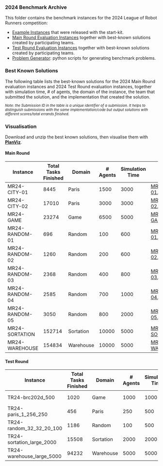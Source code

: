 ### 2024 Benchmark Archive
This folder contains the benchmark instances for the 2024 League of Robot Runners competition:
- [Example Instances](./Example%20Instances/) that were released with the start-kit.
- [Main Round Evaluation Instances](./Main%20Round%20Evaluation%20Instances/) together with best-known solutions created by participating teams.
- [Test Round Evaluation Instances](./Test%20Round%20Evaluation%20Instances/) together with best-known solutions created by participating teams.
- [Problem Generator](./Problem%20Generator): python scripts for generating benchmark problems.

### Best Known Solutions
The following table lists the best-known solutions for the 2024 Main Round evaluation instances and 2024 Test Round evaluation instances, together with simulation time, # of agents, the domain of the instance, the team that submitted the solution, and the implementation that created the solution.

*<sup>Note: the Submission ID in the table is a unique identifier of a submission. It helps to distinguish submissions with the same implementation/code but output solutions with different scores/total errands finished.</sup>*

### Visualisation

Download and unzip the best known solutions, then visualise them with **[PlanViz](https://github.com/MAPF-Competition/PlanViz)**.

#### Main Round

| Instance | Total Tasks Finished | Domain | # Agents | Simulation Time  | Solution | Team | Implementation | Submission ID |
| --- | --- | --- | --- | --- | --- | --- | --- | --- |
| MR24-CITY-01 | 8445 | Paris | 1500 | 3000 | [MR24-CITY-01.json.zip](./Main%20Round%20Evaluation%20Instances/best_solutions/MR24-CITY-01.json.zip) | Team_Kitty Knight | [da7d428b40cc1425b381adefe9709d4accbfdfe1](https://github.com/MAPF-Competition/Code_Archive/tree/master/2024%20Competition/Team_Kitty%20Knight/da7d428b40cc1425b381adefe9709d4accbfdfe1)  | 67a541d7a28af6365e586898 |
| MR24-CITY-02 | 17010 | Paris | 3000 | 3000 | [MR24-CITY-02.json.zip](./Main%20Round%20Evaluation%20Instances/best_solutions/MR24-CITY-02.json.zip) | Team_SYSU-LCIS | [2d3d3529dd0df553fd4bc229ea108f44b580d07a](https://github.com/MAPF-Competition/Code_Archive/tree/master/2024%20Competition/Team_SYSU-LCIS/2d3d3529dd0df553fd4bc229ea108f44b580d07a)  | 67b23b91af46293d145edf79 |
| MR24-GAME | 23274 | Game | 6500 | 5000 | [MR24-GAME.json.zip](./Main%20Round%20Evaluation%20Instances/best_solutions/MR24-GAME.json.zip) | Team_No Man's Sky | [44950d1b61b7482b4529a9dc127fa9d220962bdc](https://github.com/MAPF-Competition/Code_Archive/tree/master/2024%20Competition/Team_No%20Man's%20Sky/44950d1b61b7482b4529a9dc127fa9d220962bdc)  | 67b18ccbaf46293d144120a2 |
| MR24-RANDOM-01 | 696 | Random | 100 | 600 | [MR24-RANDOM-01.json.zip](./Main%20Round%20Evaluation%20Instances/best_solutions/MR24-RANDOM-01.json.zip) | Team_RAPID | [3635cb44497727271f173582a86a2cea72e9e17e](https://github.com/MAPF-Competition/Code_Archive/tree/master/2024%20Competition/Team_RAPID/3635cb44497727271f173582a86a2cea72e9e17e)  | 67add192a28af6365ea29ce4 |
| MR24-RANDOM-02 | 1260 | Random | 200 | 600 | [MR24-RANDOM-02.json.zip](./Main%20Round%20Evaluation%20Instances/best_solutions/MR24-RANDOM-02.json.zip) | Team_Kitty Knight | [da7d428b40cc1425b381adefe9709d4accbfdfe1](https://github.com/MAPF-Competition/Code_Archive/tree/master/2024%20Competition/Team_Kitty%20Knight/da7d428b40cc1425b381adefe9709d4accbfdfe1)  | 67a541d7a28af6365e586898 |
| MR24-RANDOM-03 | 2368 | Random | 400 | 800 | [MR24-RANDOM-03.json.zip](./Main%20Round%20Evaluation%20Instances/best_solutions/MR24-RANDOM-03.json.zip) | Team_No Man's Sky | [e323feb67c2d117d7f24103ed6704f7040e017af](https://github.com/MAPF-Competition/Code_Archive/tree/master/2024%20Competition/Team_No%20Man's%20Sky/e323feb67c2d117d7f24103ed6704f7040e017af)  | 67b10a31af46293d1437b0bc |
| MR24-RANDOM-04 | 2585 | Random | 700 | 1000 | [MR24-RANDOM-04.json.zip](./Main%20Round%20Evaluation%20Instances/best_solutions/MR24-RANDOM-04.json.zip) | Team_No Man's Sky | [e323feb67c2d117d7f24103ed6704f7040e017af](https://github.com/MAPF-Competition/Code_Archive/tree/master/2024%20Competition/Team_No%20Man's%20Sky/e323feb67c2d117d7f24103ed6704f7040e017af)  | 67b10a31af46293d1437b0bc |
| MR24-RANDOM-05 | 3050 | Random | 800 | 2000 | [MR24-RANDOM-05.json.zip](./Main%20Round%20Evaluation%20Instances/best_solutions/MR24-RANDOM-05.json.zip) | Team_No Man's Sky | [44950d1b61b7482b4529a9dc127fa9d220962bdc](https://github.com/MAPF-Competition/Code_Archive/tree/master/2024%20Competition/Team_No%20Man's%20Sky/44950d1b61b7482b4529a9dc127fa9d220962bdc)  | 67b18ccbaf46293d144120a2 |
| MR24-SORTATION | 152714 | Sortation | 10000 | 5000 | [MR24-SORTATION.json.zip](./Main%20Round%20Evaluation%20Instances/best_solutions/MR24-SORTATION.json.zip) | Team_No Man's Sky | [44950d1b61b7482b4529a9dc127fa9d220962bdc](https://github.com/MAPF-Competition/Code_Archive/tree/master/2024%20Competition/Team_No%20Man's%20Sky/44950d1b61b7482b4529a9dc127fa9d220962bdc)  | 67b18ccbaf46293d144120a2 |
| MR24-WAREHOUSE | 154834 | Warehouse | 10000 | 5000 | [MR24-WAREHOUSE.json.zip](./Main%20Round%20Evaluation%20Instances/best_solutions/MR24-WAREHOUSE.json.zip) | Team_No Man's Sky | [faa15de96d1521a81d54bc4cb72a0fa6f2302a58](https://github.com/MAPF-Competition/Code_Archive/tree/master/2024%20Competition/Team_No%20Man's%20Sky/faa15de96d1521a81d54bc4cb72a0fa6f2302a58)  | 67b121d1af46293d14396c15 |


#### Test Round

| Instance | Total Tasks Finished | Domain | # Agents | Simulation Time  | Solution | Team | Implementation | Submission ID |
| --- | --- | --- | --- | --- | --- | --- | --- | --- |
| TR24-brc202d_500 | 1020 | Game | 1000 | 1000 | [TR24-brc202d_500.json.zip](./Test%20Round%20Evaluation%20Instances/best_solutions/TR24-brc202d_500.json.zip) | Team_Kitty Knight | [c45dfe0c26258930d0205aa4d5e77e22c8392a16](https://github.com/MAPF-Competition/Code_Archive/tree/master/2024%20Competition/Team_Kitty%20Knight/c45dfe0c26258930d0205aa4d5e77e22c8392a16)  | 67284c651ac3f355e923ecb1 |
| TR24-paris_1_256_250 | 456 | Paris | 250 | 500 | [TR24-paris_1_256_250.json.zip](./Test%20Round%20Evaluation%20Instances/best_solutions/TR24-paris_1_256_250.json.zip) | Team_Kitty Knight | [4761d4b3c416d35bbb1d414d57032edb0bf7cc7e](https://github.com/MAPF-Competition/Code_Archive/tree/master/2024%20Competition/Team_Kitty%20Knight/4761d4b3c416d35bbb1d414d57032edb0bf7cc7e)  | 67200a631ac3f355e921e69f |
| TR24-random_32_32_20_100 | 1186 | Random | 100 | 500 | [TR24-random_32_32_20_100.json.zip](./Test%20Round%20Evaluation%20Instances/best_solutions/TR24-random_32_32_20_100.json.zip) | Team_Kitty Knight | [c45dfe0c26258930d0205aa4d5e77e22c8392a16](https://github.com/MAPF-Competition/Code_Archive/tree/master/2024%20Competition/Team_Kitty%20Knight/c45dfe0c26258930d0205aa4d5e77e22c8392a16)  | 67284c651ac3f355e923ecb1 |
| TR24-sortation_large_2000 | 15508 | Sortation | 2000 | 2000 | [TR24-sortation_large_2000.json.zip](./Test%20Round%20Evaluation%20Instances/best_solutions/TR24-sortation_large_2000.json.zip) | Team_Kitty Knight | [c45dfe0c26258930d0205aa4d5e77e22c8392a16](https://github.com/MAPF-Competition/Code_Archive/tree/master/2024%20Competition/Team_Kitty%20Knight/c45dfe0c26258930d0205aa4d5e77e22c8392a16)  | 67284c651ac3f355e923ecb1 |
| TR24-warehouse_large_5000 | 94232 | Warehouse | 5000 | 5000 | [TR24-warehouse_large_5000.json.zip](./Test%20Round%20Evaluation%20Instances/best_solutions/TR24-warehouse_large_5000.json.zip) | Team_Kitty Knight | [4761d4b3c416d35bbb1d414d57032edb0bf7cc7e](https://github.com/MAPF-Competition/Code_Archive/tree/master/2024%20Competition/Team_Kitty%20Knight/4761d4b3c416d35bbb1d414d57032edb0bf7cc7e)  | 67200a631ac3f355e921e69f |